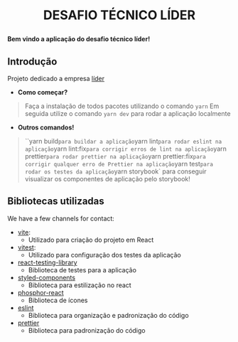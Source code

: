 <h1 align="center">
  <p align="center">DESAFIO TÉCNICO LÍDER</p>
</h1>

**Bem vindo a aplicação do desafio técnico líder!**

## Introdução

Projeto dedicado a empresa [líder](https://www.lideraviacao.com.br/pt-br/pagina-inicial)

- **Como começar?**

> Faça a instalação de todos pacotes utilizando o comando `yarn`
> Em seguida utilize o comando `yarn dev` para rodar a aplicação localmente

- **Outros comandos!**

> ``yarn build` para buildar a aplicação
> `yarn lint` para rodar eslint na aplicação
> `yarn lint:fix` para corrigir erros de lint na aplicação
> `yarn prettier` para rodar prettier na aplicação
> `yarn prettier:fix` para corrigir qualquer erro de Prettier na aplicação
> `yarn test` para rodar os testes da aplicação
> `yarn storybook` para conseguir visualizar os componentes de aplicação pelo storybook!

## Bibliotecas utilizadas

We have a few channels for contact:

- [vite](https://github.com/vitejs/vite):
  - Utilizado para criação do projeto em React
- [vitest](https://vitest.dev/):
  - Utilizado para configuração dos testes da aplicação
- [react-testing-library](https://testing-library.com/docs/react-testing-library/intro/)
  - Biblioteca de testes para a aplicação
- [styled-components](https://styled-components.com/)
  - Biblioteca para estilização no react
- [phosphor-react](https://phosphoricons.com/)
  - Biblioteca de ícones
- [eslint](https://eslint.org/)
  - Biblioteca para organização e padronização do código
- [prettier](https://prettier.io/)
  - Biblioteca para padronização do código
